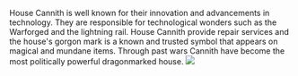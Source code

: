 House Cannith is well known for their innovation and advancements in technology. They are responsible for technological wonders such as the Warforged and the lightning rail. House Cannith provide repair services and the house's gorgon mark is a known and trusted symbol that appears on magical and mundane items. Through past wars Cannith have become the most politically powerful dragonmarked house.
![](https://www.dropbox.com/s/8ik69b54k64yyl7/Cannith-COA.jpg?dl=0)
